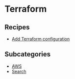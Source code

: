 # Terraform

## Recipes

* [Add Terraform configuration](addconfiguration.md)

## Subcategories

* [AWS](aws/)
* [Search](search/)


